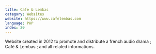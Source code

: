 ```yaml
---
title: Café & Lembas
category: Websites
website: https://www.cafelembas.com
language: PHP
index: 20
---
```


Website created in 2012 to promote and distribute a french audio drama ; Café & Lembas ; and all related informations.
